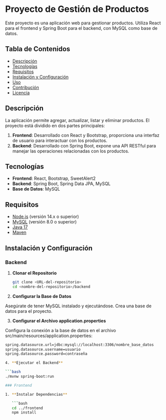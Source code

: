 # Proyecto de Gestión de Productos

Este proyecto es una aplicación web para gestionar productos. Utiliza React para el frontend y Spring Boot para el backend, con MySQL como base de datos.

## Tabla de Contenidos

- [Descripción](#descripción)
- [Tecnologías](#tecnologías)
- [Requisitos](#requisitos)
- [Instalación y Configuración](#instalación-y-configuración)
- [Uso](#uso)
- [Contribución](#contribución)
- [Licencia](#licencia)

## Descripción

La aplicación permite agregar, actualizar, listar y eliminar productos. El proyecto está dividido en dos partes principales:

1. **Frontend**: Desarrollado con React y Bootstrap, proporciona una interfaz de usuario para interactuar con los productos.
2. **Backend**: Desarrollado con Spring Boot, expone una API RESTful para manejar las operaciones relacionadas con los productos.

## Tecnologías

- **Frontend**: React, Bootstrap, SweetAlert2
- **Backend**: Spring Boot, Spring Data JPA, MySQL
- **Base de Datos**: MySQL

## Requisitos

- [Node.js](https://nodejs.org) (versión 14.x o superior)
- [MySQL](https://www.mysql.com) (versión 8.0 o superior)
- [Java 17](https://www.oracle.com/java/technologies/javase-jdk17-downloads.html)
- [Maven](https://maven.apache.org)

## Instalación y Configuración

### Backend

1. **Clonar el Repositorio**

   ```bash
   git clone <URL-del-repositorio>
   cd <nombre-del-repositorio>/backend

2. **Configurar la Base de Datos** 

Asegúrate de tener MySQL instalado y ejecutándose. Crea una base de datos para el proyecto.

3. **Configurar el Archivo application.properties**

Configura la conexión a la base de datos en el archivo src/main/resources/application.properties:

```bash
spring.datasource.url=jdbc:mysql://localhost:3306/nombre_base_datos
spring.datasource.username=usuario
spring.datasource.password=contraseña

4. **Ejecutar el Backend**

```bash
./mvnw spring-boot:run

### Frontend

1. **Instalar Dependencias**

   ```bash
   cd ../frontend
   npm install
